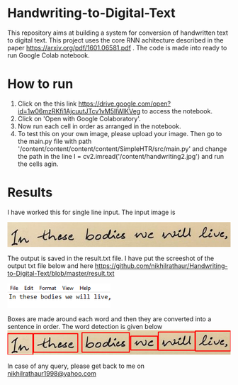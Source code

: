 # Handwriting-to-Digital-Text
This repository aims at building a system for conversion of handwritten text to digital text. This project uses the core RNN achitecture described in the paper https://arxiv.org/pdf/1601.06581.pdf . The code is made into ready to run Google Colab notebook.

# How to run
1. Click on the this link https://drive.google.com/open?id=1w06mzRKfi1AjcuutJTcv1vM5lIWlKVeg to access the notebook.
2. Click on 'Open with Google Colaboratory'.
3. Now run each cell in order as arranged in the notebook.
4. To test this on your own image, please upload your image. Then go to the main.py file with path '/content/content/content/content/SimpleHTR/src/main.py' and change the path in the line I = cv2.imread('/content/handwriting2.jpg') and run the cells agin.

# Results
I have worked this for single line input. The input image is


![Image input line](https://github.com/nikhilrathaur/Handwriting-to-Digital-Text/blob/master/handwriting2.jpg)


The output is saved in the result.txt file. I have put the screeshot of the output txt file below and here https://github.com/nikhilrathaur/Handwriting-to-Digital-Text/blob/master/result.txt

![Image Output Screenshot](https://github.com/nikhilrathaur/Handwriting-to-Digital-Text/blob/master/Screenshot%20(587).png)

Boxes are made around each word and then they are converted into a sentence in order. The word detection is given below
![Image of word detection](https://github.com/nikhilrathaur/Handwriting-to-Digital-Text/blob/master/new.png)

In case of any query, please get back to me on nikhilrathaur1998@yahoo.com
